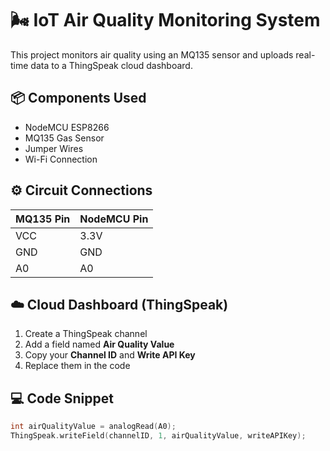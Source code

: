 # 🌬️ IoT Air Quality Monitoring System

This project monitors air quality using an MQ135 sensor and uploads real-time data to a ThingSpeak cloud dashboard.

## 📦 Components Used
- NodeMCU ESP8266
- MQ135 Gas Sensor
- Jumper Wires
- Wi-Fi Connection

## ⚙️ Circuit Connections

| MQ135 Pin | NodeMCU Pin |
|-----------|-------------|
| VCC       | 3.3V        |
| GND       | GND         |
| A0        | A0          |

## ☁️ Cloud Dashboard (ThingSpeak)
1. Create a ThingSpeak channel
2. Add a field named **Air Quality Value**
3. Copy your **Channel ID** and **Write API Key**
4. Replace them in the code

## 💻 Code Snippet

```cpp
int airQualityValue = analogRead(A0);
ThingSpeak.writeField(channelID, 1, airQualityValue, writeAPIKey);
